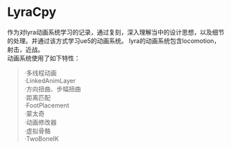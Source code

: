# LyraCpy
作为对lyra动画系统学习的记录，通过复刻，深入理解当中的设计思想，以及细节的处理。并通过该方式学习ue5的动画系统。
lyra的动画系统包含locomotion，射击，近战。  
动画系统使用了如下特性：  
>·多线程动画  
  ·LinkedAnimLayer  
  ·方向扭曲、步幅扭曲  
  ·距离匹配  
  ·FootPlacement  
  ·蒙太奇  
  ·动画修改器  
  ·虚拟骨骼  
  ·TwoBoneIK  
